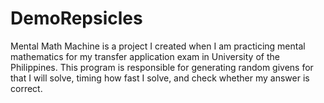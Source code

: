# DemoRepsicles
Mental Math Machine is a project I created when I am practicing mental mathematics for my transfer application exam in University of the Philippines. This program is responsible for generating random givens for that I will solve, timing how fast I solve, and check whether my answer is correct.  